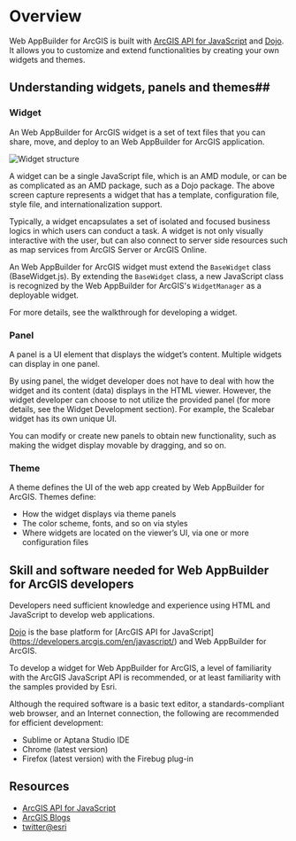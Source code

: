 # Overview #
Web AppBuilder for ArcGIS is built with [ArcGIS API for JavaScript](https://developers.arcgis.com/en/javascript/) and [Dojo](http://www.dojotoolkit.org). It allows you to customize and extend functionalities by creating your own widgets and themes.


## Understanding widgets, panels and themes##
### Widget ###
An Web AppBuilder for ArcGIS widget is a set of text files that you can share, move, and deploy to an Web AppBuilder for ArcGIS application.  

![Widget structure](../images/Widget-model.jpg?raw=true)

A widget can be a single JavaScript file, which is an AMD module, or can be as complicated as an AMD package, such as a Dojo package. The above screen capture represents a widget that has a template, configuration file, style file, and internationalization support.

Typically, a widget encapsulates a set of isolated and focused business logics in which users can conduct a task. A widget is not only visually interactive with the user, but can also connect to server side resources such as map services from ArcGIS Server or ArcGIS Online. 

An Web AppBuilder for ArcGIS widget must extend the `BaseWidget` class (BaseWidget.js). By extending the `BaseWidget` class, a new JavaScript class is recognized by the Web AppBuilder for ArcGIS's `WidgetManager` as a deployable widget. 

For more details, see the walkthrough for developing a widget.  


### Panel ###
A panel is a UI element that displays the widget’s content. Multiple widgets can display in one panel.

By using panel, the widget developer does not have to deal with how the widget and its content (data) displays in the HTML viewer. However, the widget developer can choose to not utilize the provided panel (for more details, see the Widget Development section). For example, the Scalebar widget has its own unique UI.

You can modify or create new panels to obtain new functionality, such as making the widget display movable by dragging, and so on.

### Theme ###
A theme defines the UI of the web app created by Web AppBuilder for ArcGIS. Themes define:

- How the widget displays via theme panels
- The color scheme, fonts, and so on via styles
- Where widgets are located on the viewer’s UI, via one or more configuration files


## Skill and software needed for Web AppBuilder for ArcGIS developers ##
Developers need sufficient knowledge and experience using HTML and JavaScript to develop web applications.

[Dojo](http://www.dojotoolkit.org) is the base platform for [ArcGIS API for JavaScript] (https://developers.arcgis.com/en/javascript/) and Web AppBuilder for ArcGIS. 

To develop a widget for Web AppBuilder for ArcGIS, a level of familiarity with the ArcGIS JavaScript API is recommended, or at least familiarity with the samples provided by Esri.

Although the required software is a basic text editor, a standards-compliant web browser, and an Internet connection, the following are recommended for efficient development:

- Sublime or Aptana Studio IDE
- Chrome (latest version)
- Firefox (latest version) with the Firebug plug-in



Resources
---------
* [ArcGIS API for JavaScript](http://help.arcgis.com/en/webapi/javascript/arcgis/index.html)
* [ArcGIS Blogs](http://blogs.esri.com/esri/arcgis/)
* [twitter@esri](http://twitter.com/esri)

